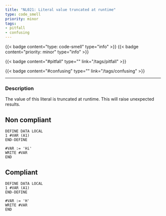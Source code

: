 ```yaml
---
title: "NL021: Literal value truncated at runtime"
type: code_smell
priority: minor
tags:
- pitfall 
- confusing 
---
```


{{< badge content="type: code-smell" type="info" >}}
{{< badge content="priority: minor" type="info" >}}


{{< badge content="#pitfall" type="" link="/tags/pitfall" >}}

{{< badge content="#confusing" type="" link="/tags/confusing" >}}

---

### Description
The value of this literal is truncated at runtime. This will raise unexpected results.

## Non compliant

```natural
DEFINE DATA LOCAL
1 #VAR (A1)
END-DEFINE

#VAR := 'Hi'
WRITE #VAR
END
```

## Compliant

```natural
DEFINE DATA LOCAL
1 #VAR (A1)
END-DEFINE

#VAR := 'H'
WRITE #VAR
END
```
